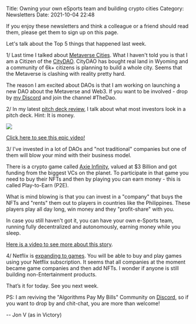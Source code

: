 Title: Owning your own eSports team and building crypto cities
Category: Newsletters 
Date: 2021-10-04 22:48

If you enjoy these newsletters and think a colleague or a friend should read them, please get them to sign up on this page. 



Let's talk about the Top 5 things that happened last week.



1/ Last time I talked about [Metaverse Cities](https://jon.io/how-to-win-without-talent-making-money-and-metaverse-cities). What I haven't told you is that I am a Citizen of the [CityDAO](https://www.citydao.io/). CityDAO has bought real land in Wyoming and a community of 6k+ citizens is planning to build a whole city. Seems that the Metaverse is clashing with reality pretty hard.



The reason I am excited about DAOs is that I am working on launching a new DAO about the Metaverse and Web3. If you want to be involved - drop by [my Discord](https://discord.com/invite/ePSSJdzfqA) and join the channel #TheDao.



2/ In my latest [pitch deck review](https://sendfox.com/trk/click/4g26oke7/e84rop), I talk about what most investors look in a pitch deck. Hint: It is money.



![](https://ci4.googleusercontent.com/proxy/RBMqw_0ljR2vHuK2hsfHmkOrLEfWsMAROV74XpCYKeFDZPTzyiLh581dp-0GyP22nPzh49N3t4NObPxFt8hr8MN5wjNhVZmQPPGMH6FbtLEQNQsisbLEeT8SR_CDbSTbjdKD-w=s0-d-e1-ft#https://sendfoxprod.b-cdn.net/media/6JqdpM2IKdGOqIXCkQDwmQYvpiCdyhdIgDICV3jP16325)





[Click here to see this epic video!](https://sendfox.com/trk/click/4g26oke7/e84rop)


3/ I've invested in a lot of DAOs and "not traditional" companies but one of them will blow your mind with their business model.



There is a crypto game called [Axie Infinity](https://sendfox.com/trk/click/4g26oke7/84204r), valued at $3 Billion and got funding from the biggest VCs on the planet. To participate in that game you need to buy their NFTs and then by playing you can earn money - this is called Play-to-Earn (P2E).



What is mind blowing is that you can invest in a "company" that buys the NFTs and "rents" them out to players in countries like the Philippines. These players play all day long, win money and they "profit-share" with you.



In case you still haven't got it, you can have your own e-Sports team, running fully decentralized and autonomously, earning money while you sleep.


[Here is a video to see more about this story](https://sendfox.com/trk/click/4g26oke7/k0y7qj).



4/ Netflix is [expanding to games](https://sendfox.com/trk/click/4g26oke7/p8ovgd). You will be able to buy and play games using your Netflix subscription. It seems that all companies at the moment became game companies and then add NFTs. I wonder if anyone is still building non-Entertainment products.



That’s it for today. See you next week.


PS: I am reviving the "Algorithms Pay My Bills" Community on [Discord](https://discord.com/invite/ePSSJdzfqA), so if you want to drop by and chit-chat, you are more than welcome!



-- Jon V (as in Victory)